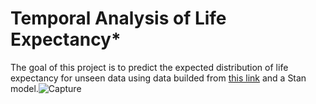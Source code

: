 # Temporal Analysis of Life Expectancy*
The goal of this project is to predict the expected distribution of life expectancy for unseen data using data builded from [this link](https://raw.githubusercontent.com/MLGlobalHealth/StatML4PopHealth/main/practicals/resources/scripts/utilities.py)
 and a Stan model.![Capture](https://github.com/user-attachments/assets/132e374b-b8b5-4045-b0a9-6382612d7005)
